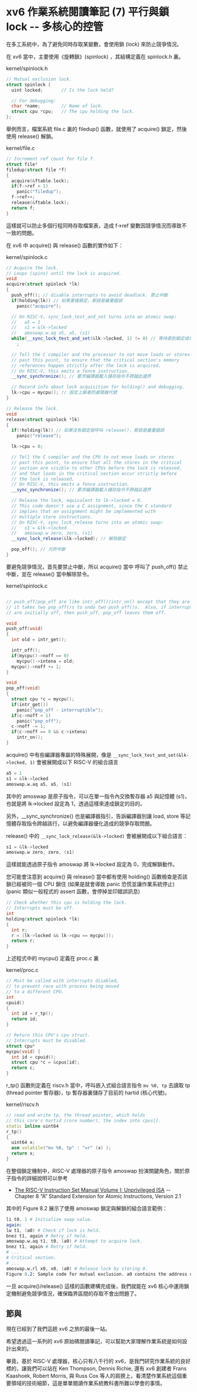 # xv6 作業系統閱讀筆記 (7) 平行與鎖 lock -- 多核心的控管

在多工系統中，為了避免同時存取某變數，會使用鎖 (lock) 來防止競爭情況。

在 xv6 當中，主要使用《旋轉鎖》(spinlock) ，其結構定義在 spinlock.h 裏。

kernel/spinlock.h

```cpp
// Mutual exclusion lock.
struct spinlock {
  uint locked;       // Is the lock held?

  // For debugging:
  char *name;        // Name of lock.
  struct cpu *cpu;   // The cpu holding the lock.
};
```

舉例而言，檔案系統 file.c 裏的 filedup() 函數，就使用了 acquire() 鎖定，然後使用 release() 解鎖。

kernel/file.c

```cpp
// Increment ref count for file f.
struct file*
filedup(struct file *f)
{
  acquire(&ftable.lock);
  if(f->ref < 1)
    panic("filedup");
  f->ref++;
  release(&ftable.lock);
  return f;
}
```

這樣就可以防止多個行程同時存取檔案表，造成 f->ref 變數因競爭情況而導致不一致的問題。

在 xv6 中 acquire() 與 release() 函數的實作如下：

kernel/spinlock.c

```cpp
// Acquire the lock.
// Loops (spins) until the lock is acquired.
void
acquire(struct spinlock *lk)
{
  push_off(); // disable interrupts to avoid deadlock. 禁止中斷
  if(holding(lk)) // 如果重複鎖定，那就是嚴重錯誤
    panic("acquire");

  // On RISC-V, sync_lock_test_and_set turns into an atomic swap:
  //   a5 = 1
  //   s1 = &lk->locked
  //   amoswap.w.aq a5, a5, (s1)
  while(__sync_lock_test_and_set(&lk->locked, 1) != 0) // 等待直到鎖定成功
    ;

  // Tell the C compiler and the processor to not move loads or stores
  // past this point, to ensure that the critical section's memory
  // references happen strictly after the lock is acquired.
  // On RISC-V, this emits a fence instruction.
  __sync_synchronize(); // 要求編譯器載入儲存指令不跨越此邊界

  // Record info about lock acquisition for holding() and debugging.
  lk->cpu = mycpu(); // 設定上鎖者的處理器代號
}

// Release the lock.
void
release(struct spinlock *lk)
{
  if(!holding(lk)) // 如果沒有鎖定就呼叫 release()，那就是嚴重錯誤
    panic("release");

  lk->cpu = 0;

  // Tell the C compiler and the CPU to not move loads or stores
  // past this point, to ensure that all the stores in the critical
  // section are visible to other CPUs before the lock is released,
  // and that loads in the critical section occur strictly before
  // the lock is released.
  // On RISC-V, this emits a fence instruction.
  __sync_synchronize(); // 要求編譯器載入儲存指令不跨越此邊界

  // Release the lock, equivalent to lk->locked = 0.
  // This code doesn't use a C assignment, since the C standard
  // implies that an assignment might be implemented with
  // multiple store instructions.
  // On RISC-V, sync_lock_release turns into an atomic swap:
  //   s1 = &lk->locked
  //   amoswap.w zero, zero, (s1)
  __sync_lock_release(&lk->locked); // 解除鎖定

  pop_off(); // 允許中斷
}

```

要避免競爭情況，首先要禁止中斷，所以 acquire() 當中 呼叫了 push_off() 禁止中斷，並在 release() 當中解除禁令。

kernel/spinlock.c

```cpp

// push_off/pop_off are like intr_off()/intr_on() except that they are matched:
// it takes two pop_off()s to undo two push_off()s.  Also, if interrupts
// are initially off, then push_off, pop_off leaves them off.

void
push_off(void)
{
  int old = intr_get();

  intr_off();
  if(mycpu()->noff == 0)
    mycpu()->intena = old;
  mycpu()->noff += 1;
}

void
pop_off(void)
{
  struct cpu *c = mycpu();
  if(intr_get())
    panic("pop_off - interruptible");
  if(c->noff < 1)
    panic("pop_off");
  c->noff -= 1;
  if(c->noff == 0 && c->intena)
    intr_on();
}

```

acquire() 中有些編譯器專屬的特殊展開，像是 `__sync_lock_test_and_set(&lk->locked, 1)` 會被展開成以下 RISC-V 的組合語言

```s
a5 = 1
s1 = &lk->locked
amoswap.w.aq a5, a5, (s1)
```

其中的 amoswap 是原子指令，可以在單一指令內交換暫存器 a5 與記憶體 (s1)，也就是將 lk->locked 設定為 1，透過這樣來達成鎖定的目的。

另外，__sync_synchronize() 也是編譯器指引，告訴編譯器別讓 load, store 等記憶體存取指令跨越該行，以避免編譯器優化造成的競爭存取問題。

release() 中的 `__sync_lock_release(&lk->locked)` 會被展開成以下組合語言：

```s
s1 = &lk->locked
amoswap.w zero, zero, (s1)
```

這樣就能透過原子指令 amoswap 將 lk->locked 設定為 0，完成解鎖動作。

您可能會注意到 acquire() 與 release() 當中都有使用 holding() 函數檢查是否該鎖已經被同一個 CPU 鎖住 (如果是就會導致 panic 恐慌並讓作業系統停止) (panic 類似一般程式的 assert 函數，會停掉並印錯誤訊息)

```cpp
// Check whether this cpu is holding the lock.
// Interrupts must be off.
int
holding(struct spinlock *lk)
{
  int r;
  r = (lk->locked && lk->cpu == mycpu());
  return r;
}
```

上述程式中的 mycpu() 定義在 proc.c 裏

kernel/proc.c

```cpp
// Must be called with interrupts disabled,
// to prevent race with process being moved
// to a different CPU.
int
cpuid()
{
  int id = r_tp();
  return id;
}

// Return this CPU's cpu struct.
// Interrupts must be disabled.
struct cpu*
mycpu(void) {
  int id = cpuid();
  struct cpu *c = &cpus[id];
  return c;
}
```

r_tp() 函數則定義在 riscv.h 當中，呼叫嵌入式組合語言指令 `mv %0, tp` 去讀取 tp (thread pointer 暫存器)，tp 暫存器裏儲存了目前的 hartid (核心代號)。

kernel/riscv.h

```cpp
// read and write tp, the thread pointer, which holds
// this core's hartid (core number), the index into cpus[].
static inline uint64
r_tp()
{
  uint64 x;
  asm volatile("mv %0, tp" : "=r" (x) );
  return x;
}
```

在整個鎖定機制中，RISC-V 處理器的原子指令 amoswap 扮演關鍵角色，關於原子指令的詳細說明可以參考 

* [The RISC-V Instruction Set Manual Volume I: Unprivileged ISA](https://github.com/riscv/riscv-isa-manual/releases/download/Ratified-IMAFDQC/riscv-spec-20191213.pdf) -- Chapter 8 “A” Standard Extension for Atomic Instructions, Version 2.1

其中的 Figure 8.2 展示了使用 amoswap 鎖定與解鎖的組合語言範例：

```s
li t0, 1 # Initialize swap value.
again:
lw t1, (a0) # Check if lock is held.
bnez t1, again # Retry if held.
amoswap.w.aq t1, t0, (a0) # Attempt to acquire lock.
bnez t1, again # Retry if held.
# ...
# Critical section.
# ...
amoswap.w.rl x0, x0, (a0) # Release lock by storing 0.
Figure 8.2: Sample code for mutual exclusion. a0 contains the address of the lock.
```

一旦 acquire()/release() 這樣的函數建構完成後，我們就能在 xv6 核心中運用鎖定機制避免競爭情況，確保臨界區間的存取不會出問題了。

## 節與

現在已經到了我們這趟 xv6 之旅的最後一站。

希望透過這一系列的 xv6 原始碼閱讀筆記，可以幫助大家理解作業系統是如何設計出來的。

畢竟，基於 RISC-V 處理器，核心只有八千行的 xv6，是我門研究作業系統的良好標的，讓我們可以站在 Ken Thompson, Dennis Richie, 還有 xv6 創建者 Frans Kaashoek, Robert Morris, 與 Russ Cox 等人的肩膀上，看清楚作業系統這個重要領域的技術細節，這是單單閱讀作業系統教科書所難以學會的事情。